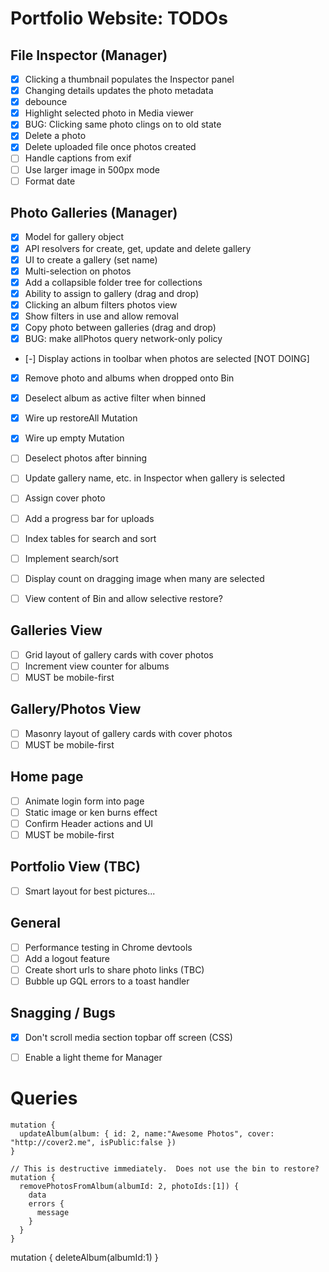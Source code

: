 # Portfolio Website: TODOs

## File Inspector (Manager)
* [x] Clicking a thumbnail populates the Inspector panel
* [x] Changing details updates the photo metadata
* [x] debounce
* [x] Highlight selected photo in Media viewer
* [x] BUG: Clicking same photo clings on to old state
* [x] Delete a photo
* [x] Delete uploaded file once photos created
* [ ] Handle captions from exif
* [ ] Use larger image in 500px mode
* [ ] Format date

## Photo Galleries (Manager)
* [x] Model for gallery object
* [x] API resolvers for create, get, update and delete gallery
* [x] UI to create a gallery (set name)
* [x] Multi-selection on photos
* [x] Add a collapsible folder tree for collections
* [x] Ability to assign to gallery (drag and drop)
* [x] Clicking an album filters photos view
* [x] Show filters in use and allow removal
* [x] Copy photo between galleries (drag and drop)
* [x] BUG: make allPhotos query network-only policy
* [-] Display actions in toolbar when photos are selected [NOT DOING]
* [x] Remove photo and albums when dropped onto Bin
* [x] Deselect album as active filter when binned
* [x] Wire up restoreAll Mutation
* [x] Wire up empty Mutation
* [ ] Deselect photos after binning
* [ ] Update gallery name, etc. in Inspector when gallery is selected
* [ ] Assign cover photo

* [ ] Add a progress bar for uploads
* [ ] Index tables for search and sort
* [ ] Implement search/sort
* [ ] Display count on dragging image when many are selected
* [ ] View content of Bin and allow selective restore?

## Galleries View
* [ ] Grid layout of gallery cards with cover photos
* [ ] Increment view counter for albums
* [ ] MUST be mobile-first

## Gallery/Photos View
* [ ] Masonry layout of gallery cards with cover photos
* [ ] MUST be mobile-first

## Home page
* [ ] Animate login form into page
* [ ] Static image or ken burns effect
* [ ] Confirm Header actions and UI
* [ ] MUST be mobile-first

## Portfolio View (TBC)
* [ ] Smart layout for best pictures...

## General
* [ ] Performance testing in Chrome devtools
* [ ] Add a logout feature
* [ ] Create short urls to share photo links (TBC)
* [ ] Bubble up GQL errors to a toast handler

## Snagging / Bugs
* [x] Don't scroll media section topbar off screen (CSS)
* [ ] Enable a light theme for Manager


# Queries

```
mutation {
  updateAlbum(album: { id: 2, name:"Awesome Photos", cover: "http://cover2.me", isPublic:false })
}
```

```
// This is destructive immediately.  Does not use the bin to restore?
mutation {
  removePhotosFromAlbum(albumId: 2, photoIds:[1]) {
    data
    errors {
      message
    }
  }
}
```

mutation {
  deleteAlbum(albumId:1)
}
